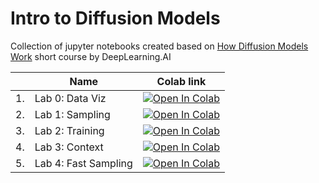 # Intro to Diffusion Models
Collection of jupyter notebooks created based on [How Diffusion Models Work](https://learn.deeplearning.ai/diffusion-models/) short course by DeepLearning.AI

<center>
  
|    | Name                 | Colab link                                                                                                                                                                                                |
|----|----------------------|-----------------------------------------------------------------------------------------------------------------------------------------------------------------------------------------------------------|
| 1. | Lab 0: Data Viz      | [![Open In Colab](https://colab.research.google.com/assets/colab-badge.svg)](https://colab.research.google.com/github/vinay-jose/intro-to-diffusion-models/blob/main/notebooks/Lab_0_Data_Viz.ipynb)      |
| 2. | Lab 1: Sampling      | [![Open In Colab](https://colab.research.google.com/assets/colab-badge.svg)](https://colab.research.google.com/github/vinay-jose/intro-to-diffusion-models/blob/main/notebooks/Lab_1_Sampling.ipynb)      |
| 3. | Lab 2: Training      | [![Open In Colab](https://colab.research.google.com/assets/colab-badge.svg)](https://colab.research.google.com/github/vinay-jose/intro-to-diffusion-models/blob/main/notebooks/Lab_2_Training.ipynb)      |
| 4. | Lab 3: Context       | [![Open In Colab](https://colab.research.google.com/assets/colab-badge.svg)](https://colab.research.google.com/github/vinay-jose/intro-to-diffusion-models/blob/main/notebooks/Lab_3_Context.ipynb)       |
| 5. | Lab 4: Fast Sampling | [![Open In Colab](https://colab.research.google.com/assets/colab-badge.svg)](https://colab.research.google.com/github/vinay-jose/intro-to-diffusion-models/blob/main/notebooks/Lab_4_Fast_Sampling.ipynb) |

</center>
